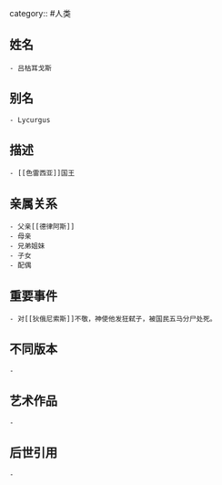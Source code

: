 category:: #人类
## 姓名
	- 吕枯耳戈斯
## 别名
	- Lycurgus
## 描述
	- [[色雷西亚]]国王
## 亲属关系
	- 父亲[[德律阿斯]]
	- 母亲
	- 兄弟姐妹
	- 子女
	- 配偶
## 重要事件
	- 对[[狄俄尼索斯]]不敬，神使他发狂弑子，被国民五马分尸处死。
## 不同版本
	-
## 艺术作品
	-
## 后世引用
	-
